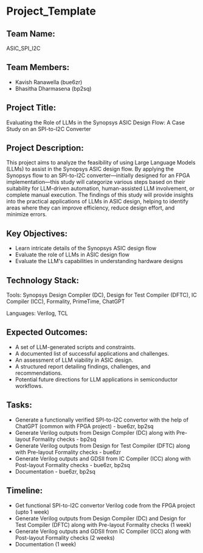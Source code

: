 # Project_Template

## Team Name: 
ASIC_SPI_I2C

## Team Members:
- Kavish Ranawella (bue6zr)
- Bhasitha Dharmasena (bp2sq)

## Project Title:
Evaluating the Role of LLMs in the Synopsys ASIC Design Flow: A Case Study on an SPI-to-I2C Converter

## Project Description:
This project aims to analyze the feasibility of using Large Language Models (LLMs) to assist in the Synopsys ASIC design flow. By applying the Synopsys flow to an SPI-to-I2C converter—initially designed for an FPGA implementation—this study will categorize various steps based on their suitability for LLM-driven automation, human-assisted LLM involvement, or complete manual execution. The findings of this study will provide insights into the practical applications of LLMs in ASIC design, helping to identify areas where they can improve efficiency, reduce design effort, and minimize errors.

## Key Objectives:
- Learn intricate details of the Synopsys ASIC design flow
- Evaluate the role of LLMs in ASIC design flow
- Evaluate the LLM's capabilities in understanding hardware designs

## Technology Stack:
Tools: Synopsys Design Compiler (DC), Design for Test Compiler (DFTC), IC Compiler (ICC), Formality, PrimeTime, ChatGPT

Languages: Verilog, TCL

## Expected Outcomes:
- A set of LLM-generated scripts and constraints.
- A documented list of successful applications and challenges.
- An assessment of LLM viability in ASIC design.
- A structured report detailing findings, challenges, and recommendations.
- Potential future directions for LLM applications in semiconductor workflows.

## Tasks:
- Generate a functionally verified SPI-to-I2C convertor with the help of ChatGPT (common with FPGA project) - bue6zr, bp2sq
- Generate Verilog outputs from Design Compiler (DC) along with Pre-layout Formality checks - bp2sq
- Generate Verilog outputs from Design for Test Compiler (DFTC) along with Pre-layout Formality checks - bue6zr
- Generate Verilog outputs and GDSII from IC Compiler (ICC) along with Post-layout Formality checks - bue6zr, bp2sq
- Documentation - bue6zr, bp2sq

## Timeline:
- Get functional SPI-to-I2C convertor Verilog code from the FPGA project (upto 1 week)
- Generate Verilog outputs from Design Compiler (DC) and Design for Test Compiler (DFTC) along with Pre-layout Formality checks (1 week)
- Generate Verilog outputs and GDSII from IC Compiler (ICC) along with Post-layout Formality checks (2 weeks)
- Documentation (1 week)
